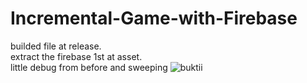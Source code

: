 # Incremental-Game-with-Firebase

builded file at release.<br>
extract the firebase 1st at asset.<br>
little debug from before and sweeping
![buktii](https://user-images.githubusercontent.com/70189494/135710441-7221cca5-0924-4ca9-b33d-444472f243b7.jpg)
